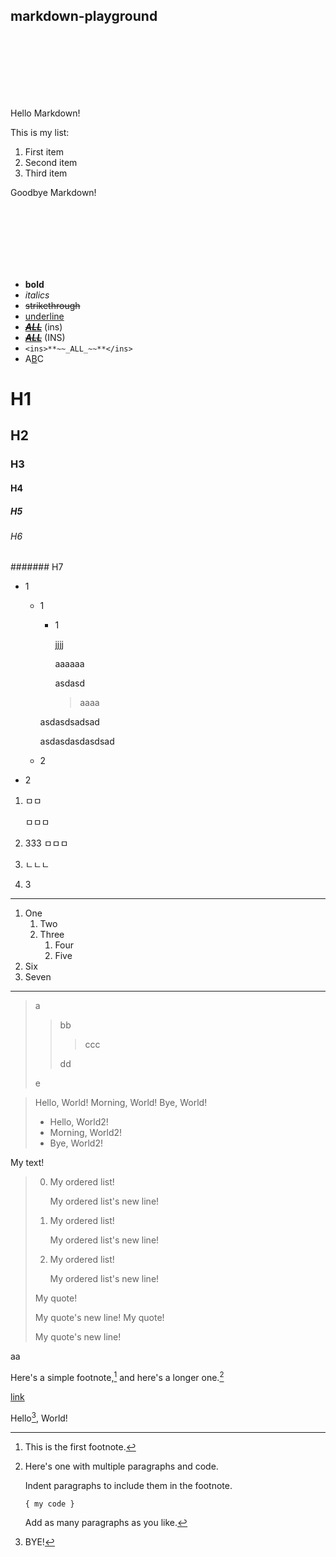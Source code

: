 ## markdown-playground

<br/><br/><br/><br/><br/><br/>

Hello Markdown!

This is my list:

1. First item
2. Second item
3. Third item

Goodbye Markdown!

<br/><br/><br/><br/><br/><br/>

- **bold**
- _italics_
- ~~strikethrough~~
- <ins>underline</ins>
- <ins>**~~_ALL_~~**</ins> (ins)
- <INS>**~~_ALL_~~**</INS> (INS)
- `<ins>**~~_ALL_~~**</ins>`
- A[B](b)C

# H1
## H2
### H3
#### H4
##### H5
###### H6
####### H7

- 1
  - 1
    - 1
    
      jjjj
      
      aaaaaa
      
      asdasd
      
      > aaaa

    asdasdsadsad

    asdasdasdasdsad
  - 2
- 2

1. ㅁㅁ
   
   ㅁㅁㅁ 
2. 333
   ㅁㅁㅁ
4. ㄴㄴㄴ
5. 3

---

1. One
   1. Two
   2. Three
      1. Four
      2. Five
2. Six
3. Seven

---

> a
> 
> > bb
> > 
> > > ccc
> > > 
> > dd
> > 
> e

> Hello, World!
> Morning, World!
> Bye, World!
> - Hello, World2!
> - Morning, World2!
> - Bye, World2!

My text!
> 0. My ordered list!
>    
>    My ordered list's new line!
>
> 2. My ordered list!
>    
>    My ordered list's new line!
>    
> 3. My ordered list!
>    
>    My ordered list's new line!
>
> My quote!
> 
> My quote's new line!
> My quote!
> 
> My quote's new line!

aa

Here's a simple footnote,[^1] and here's a longer one.[^bignote]

[link](hello)

Hello[^R], World!

[^R]: BYE!

[^1]: This is the first footnote.

[^bignote]: Here's one with multiple paragraphs and code.
    
    Indent paragraphs to include them in the footnote.
    
    `{ my code }`
    
    Add as many paragraphs as you like.
